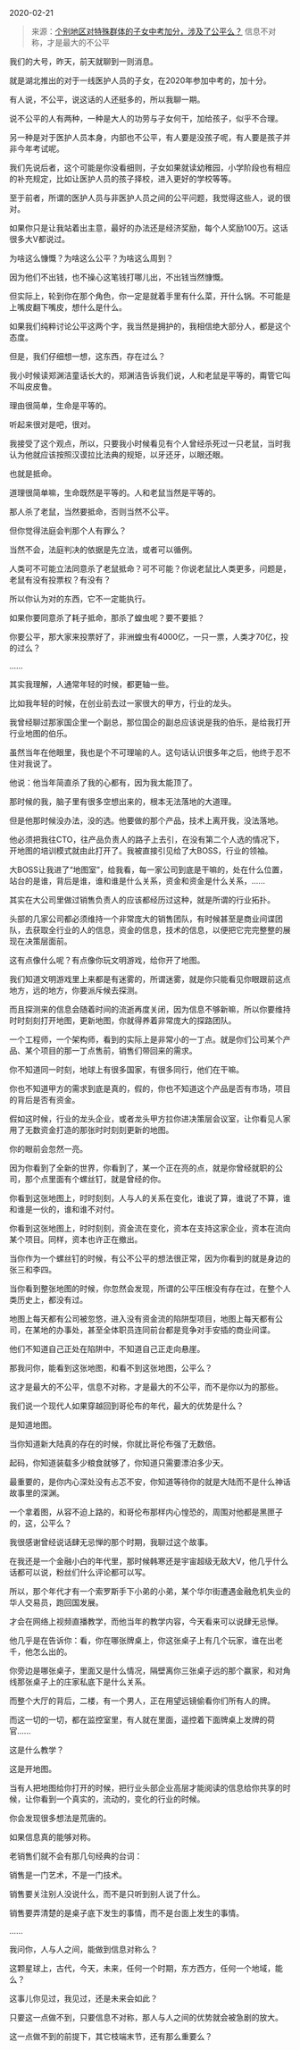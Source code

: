2020-02-21

> 来源：[个别地区对特殊群体的子女中考加分，涉及了公平么？](http://mp.weixin.qq.com/s?__biz=MzU3NDc5Nzc0NQ==&mid=2247486647&idx=2&sn=cb2b329b935433f93edfbe8c981e2610&chksm=fd2dae69ca5a277f55ad4c51fafcc594c1681548495aed18e604a4a5257be1551fc7228cb6bb&scene=27#wechat_redirect)
> 信息不对称，才是最大的不公平

我们的大号，昨天，前天就聊到一则消息。

  

就是湖北推出的对于一线医护人员的子女，在2020年参加中考的，加十分。

  

有人说，不公平，说这话的人还挺多的，所以我聊一期。

  

说不公平的人有两种，一种是大人的功劳与子女何干，加给孩子，似乎不合理。

  

另一种是对于医护人员本身，内部也不公平，有人要是没孩子呢，有人要是孩子并非今年考试呢。

  

我们先说后者，这个可能是你没看细则，子女如果就读幼稚园，小学阶段也有相应的补充规定，比如让医护人员的孩子择校，进入更好的学校等等。

  

至于前者，所谓的医护人员与非医护人员之间的公平问题，我觉得这些人，说的很对。

  

如果你只是让我站着出主意，最好的办法还是经济奖励，每个人奖励100万。这话很多大V都说过。

  

为啥这么慷慨？为啥这么公平？为啥这么周到？

  

因为他们不出钱，也不操心这笔钱打哪儿出，不出钱当然慷慨。

  

但实际上，轮到你在那个角色，你一定是就着手里有什么菜，开什么锅。不可能是上嘴皮翻下嘴皮，想什么是什么。

  

如果我们纯粹讨论公平这两个字，我当然是拥护的，我相信绝大部分人，都是这个态度。

  

但是，我们仔细想一想，这东西，存在过么？

  

我小时候读郑渊洁童话长大的，郑渊洁告诉我们说，人和老鼠是平等的，甭管它叫不叫皮皮鲁。

  

理由很简单，生命是平等的。

  

听起来很对是吧，很对。

  

我接受了这个观点，所以，只要我小时候看见有个人曾经杀死过一只老鼠，当时我认为他就应该按照汉谟拉比法典的规矩，以牙还牙，以眼还眼。

  

也就是抵命。

  

道理很简单嘛，生命既然是平等的。人和老鼠当然是平等的。

  

那人杀了老鼠，当然要抵命，否则当然不公平。

  

但你觉得法庭会判那个人有罪么？

  

当然不会，法庭判决的依据是先立法，或者可以循例。

  

人类可不可能立法同意杀了老鼠抵命？可不可能？你说老鼠比人类更多，问题是，老鼠有没有投票权？有没有？

  

所以你认为对的东西，它不一定能执行。

  

如果你要同意杀了耗子抵命，那杀了蝗虫呢？要不要抵？

  

你要公平，那大家来投票好了，非洲蝗虫有4000亿，一只一票，人类才70亿，投的过么？

  

......

  

其实我理解，人通常年轻的时候，都更轴一些。  

  

比如我年轻的时候，在创业前去过一家很大的甲方，行业的龙头。

  

我曾经聊过那家国企里一个副总，那位国企的副总应该说是我的伯乐，是给我打开行业地图的伯乐。

  

虽然当年在他眼里，我也是个不可理喻的人。这句话认识很多年之后，他终于忍不住对我说了。

  

他说：他当年简直杀了我的心都有，因为我太能顶了。

  

那时候的我，脑子里有很多空想出来的，根本无法落地的大道理。

  

但是他那时候没办法，没的选。他要做的那个产品，技术上离开我，没法落地。

  

他必须把我往CTO，往产品负责人的路子上去引，在没有第二个人选的情况下，开地图的培训模式就由此打开了。我被直接引见给了大BOSS，行业的领袖。

  

大BOSS让我进了“地图室”，给我看，每一家公司到底是干嘛的，处在什么位置，站台的是谁，背后是谁，谁和谁是什么关系，资金和资金是什么关系，......

  

其实在大公司里做过销售负责人的应该都经历过这种，就是所谓的行业拓扑。

  

头部的几家公司都必须维持一个非常庞大的销售团队，有时候甚至是商业间谍团队，去获取全行业的人的信息，资金的信息，技术的信息，以便把它完完整整的展现在决策层面前。

  

这有点像什么呢？有点像你玩文明游戏，给你开了地图。

  

我们知道文明游戏里上来都是有迷雾的，所谓迷雾，就是你只能看见你眼跟前这点地方，远的地方，你要派斥候去探测。

  

而且探测来的信息会随着时间的流逝再度关闭，因为信息不够新嘛，所以你要维持时时刻刻打开地图，更新地图，你就得养着非常庞大的探路团队。

  

一个工程师，一个架构师，看到的实际上是非常小的一丁点。就是你们公司某个产品、某个项目的那一丁点售前，销售们带回来的需求。

  

你不知道同一时刻，地球上有很多国家，有很多同行，他们在干嘛。

  

你也不知道甲方的需求到底是真的，假的，你也不知道这个产品是否有市场，项目的背后是否有资金。

  

假如这时候，行业的龙头企业，或者龙头甲方拉你进决策层会议室，让你看见人家用了无数资金打造的那张时时刻刻更新的地图。

  

你的眼前会忽然一亮。

  

因为你看到了全新的世界，你看到了，某一个正在亮的点，就是你曾经就职的公司，那个点里面有个螺丝钉，就是曾经的你。

  

你看到这张地图上，时时刻刻，人与人的关系在变化，谁说了算，谁说了不算，谁和谁是一伙的，谁和谁不对付。

  

你看到这张地图上，时时刻刻，资金流在变化，资本在支持这家企业，资本在流向某个项目。同样，资本也许正在撤出。

  

当你作为一个螺丝钉的时候，有公不公平的想法很正常，因为你看到的就是身边的张三和李四。

  

当你看到整张地图的时候，你忽然会发现，所谓的公平压根没有存在过，在整个人类历史上，都没有过。

  

地图上每天都有公司被忽悠，进入没有资金流的陷阱型项目，地图上每天都有公司，在某地的办事处，甚至全体职员连同前台都是竞争对手安插的商业间谍。

  

他们不知道自己正处在陷阱中，不知道自己正走向悬崖。

  

那我问你，能看到这张地图，和看不到这张地图，公平么？

  

这才是最大的不公平，信息不对称，才是最大的不公平，而不是你以为的那些。  

  

我们说一个现代人如果穿越回到哥伦布的年代，最大的优势是什么？

  

是知道地图。

  

当你知道新大陆真的存在的时候，你就比哥伦布强了无数倍。

  

起码，你知道装载多少粮食就够了，你知道只需要漂泊多少天。

  

最重要的，是你内心深处没有忐忑不安，你知道等待你的就是大陆而不是什么神话故事里的深渊。

  

一个拿着图，从容不迫上路的，和哥伦布那样内心惶恐的，周围对他都是黑匣子的，这，公平么？

  

我很感谢曾经说话肆无忌惮的那个时期，我聊过这个故事。

  

在我还是一个金融小白的年代里，那时候韩寒还是宇宙超级无敌大V，他几乎什么话都可以说，粉丝们什么评论都可以写。

  

所以，那个年代才有一个索罗斯手下小弟的小弟，某个华尔街遭遇金融危机失业的华人交易员，跑回国发展。

  

才会在网络上视频直播教学，而他当年的教学内容，今天看来可以说肆无忌惮。

  

他几乎是在告诉你：看，你在哪张牌桌上，你这张桌子上有几个玩家，谁在出老千，他怎么出的。

  

你旁边是哪张桌子，里面又是什么情况，隔壁离你三张桌子远的那个赢家，和对角线那张桌子上的庄家私底下是什么关系。

  

而整个大厅的背后，二楼，有一个男人，正在用望远镜偷看你们所有人的牌。

  

而这一切的一切，都在监控室里，有人就在里面，遥控着下面牌桌上发牌的荷官......

  

这是什么教学？

  

这是开地图。

  

当有人把地图给你打开的时候，把行业头部企业高层才能阅读的信息给你共享的时候，让你看到一个真实的，流动的，变化的行业的时候。

  

你会发现很多想法是荒唐的。

  

如果信息真的能够对称。

  

老销售们就不会有那几句经典的台词：

  

销售是一门艺术，不是一门技术。

  

销售要关注别人没说什么，而不是只听到别人说了什么。

  

销售要弄清楚的是桌子底下发生的事情，而不是台面上发生的事情。

  

......  

  

我问你，人与人之间，能做到信息对称么？

  

这颗星球上，古代，今天，未来，任何一个时期，东方西方，任何一个地域，能么？  

  

这事儿你见过，我见过，还是未来会如此？

  

只要这一点做不到，只要信息不对称，那人与人之间的优势就会被急剧的放大。

  

这一点做不到的前提下，其它枝端末节，还有那么重要么？

